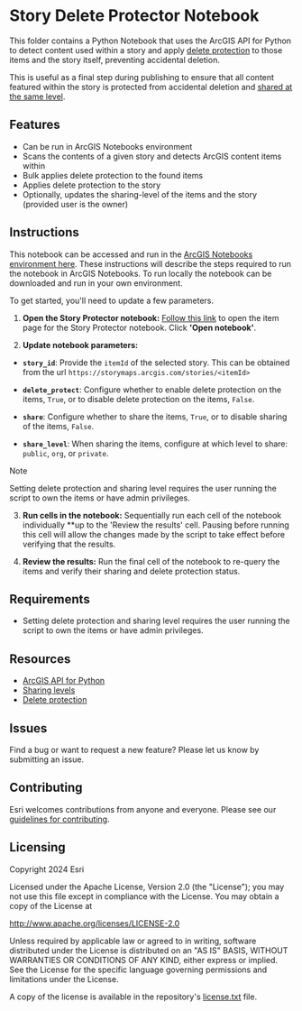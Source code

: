 # Story Delete Protector Notebook

This folder contains a Python Notebook that uses the ArcGIS API for Python to detect content used within a story and apply [delete protection](https://doc.arcgis.com/en/arcgis-online/manage-data/configure-item-details.htm#ESRI_SECTION2_1BA06BA3035C4A7C82729B3DB60F1433) to those items and the story itself, preventing accidental deletion.

This is useful as a final step during publishing to ensure that all content featured within the story is protected from accidental deletion and [shared at the same level](https://doc.arcgis.com/en/arcgis-online/share-maps/share-items.htm).

## Features

- Can be run in ArcGIS Notebooks environment
- Scans the contents of a given story and detects ArcGIS content items within
- Bulk applies delete protection to the found items
- Applies delete protection to the story
- Optionally, updates the sharing-level of the items and the story (provided user is the owner)

## Instructions

This notebook can be accessed and run in the [ArcGIS Notebooks environment here](https://story.maps.arcgis.com/home/item.html?id=6c5c8553339c48b181cadbfe5edf5c64). These instructions will describe the steps required to run the notebook in ArcGIS Notebooks. To run locally the notebook can be downloaded and run in your own environment.

To get started, you'll need to update a few parameters.

1. **Open the Story Protector notebook:** [Follow this link](https://story.maps.arcgis.com/home/item.html?id=6c5c8553339c48b181cadbfe5edf5c64) to open the item page for the Story Protector notebook. Click **'Open notebook'**.

2. **Update notebook parameters:**
- **`story_id`**: Provide the `itemId` of the selected story. This can be obtained from the url `https://storymaps.arcgis.com/stories/<itemId>`

- **`delete_protect`**: Configure whether to enable delete protection on the items, `True`, or to disable delete protection on the items, `False`.

- **`share`**: Configure whether to share the items, `True`, or to disable sharing of the items, `False`.

- **`share_level`**: When sharing the items, configure at which level to share: `public`, `org`, or `private`.

> [!NOTE]
Setting delete protection and sharing level requires the user running the script to own the items or have admin privileges.

3. **Run cells in the notebook:** Sequentially run each cell of the notebook individually **up to the 'Review the results' cell. Pausing before running this cell will allow the changes made by the script to take effect before verifying that the results.

4. **Review the results:** Run the final cell of the notebook to re-query the items and verify their sharing and delete protection status.

## Requirements
- Setting delete protection and sharing level requires the user running the script to own the items or have admin privileges.

## Resources

- [ArcGIS API for Python](https://developers.arcgis.com/python/latest/)
- [Sharing levels](https://doc.arcgis.com/en/arcgis-online/share-maps/share-items.htm)
- [Delete protection](https://doc.arcgis.com/en/arcgis-online/manage-data/configure-item-details.htm#ESRI_SECTION2_1BA06BA3035C4A7C82729B3DB60F1433)

## Issues

Find a bug or want to request a new feature?  Please let us know by submitting an issue.

## Contributing

Esri welcomes contributions from anyone and everyone. Please see our [guidelines for contributing](https://github.com/esri/contributing).

## Licensing

Copyright 2024 Esri

Licensed under the Apache License, Version 2.0 (the "License");
you may not use this file except in compliance with the License.
You may obtain a copy of the License at

   http://www.apache.org/licenses/LICENSE-2.0

Unless required by applicable law or agreed to in writing, software
distributed under the License is distributed on an "AS IS" BASIS,
WITHOUT WARRANTIES OR CONDITIONS OF ANY KIND, either express or implied.
See the License for the specific language governing permissions and
limitations under the License.

A copy of the license is available in the repository's [license.txt](/LICENSE) file.
